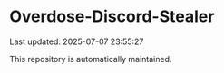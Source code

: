 # Overdose-Discord-Stealer

Last updated: 2025-07-07 23:55:27

This repository is automatically maintained.
